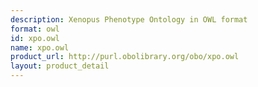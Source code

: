 ```yaml
---
description: Xenopus Phenotype Ontology in OWL format
format: owl
id: xpo.owl
name: xpo.owl
product_url: http://purl.obolibrary.org/obo/xpo.owl
layout: product_detail
---
```

